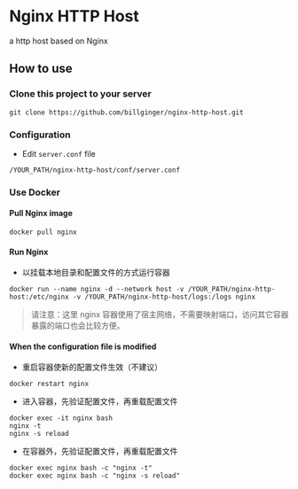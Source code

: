 # Nginx HTTP Host

a http host based on Nginx

## How to use

### Clone this project to your server

```
git clone https://github.com/billginger/nginx-http-host.git
```

### Configuration

* Edit `server.conf` file

```
/YOUR_PATH/nginx-http-host/conf/server.conf
```

### Use Docker

#### Pull Nginx image

```
docker pull nginx
```

#### Run Nginx

* 以挂载本地目录和配置文件的方式运行容器

```
docker run --name nginx -d --network host -v /YOUR_PATH/nginx-http-host:/etc/nginx -v /YOUR_PATH/nginx-http-host/logs:/logs nginx
```

> 请注意：这里 nginx 容器使用了宿主网络，不需要映射端口，访问其它容器暴露的端口也会比较方便。

#### When the configuration file is modified

* 重启容器使新的配置文件生效（不建议）

```
docker restart nginx
```

* 进入容器，先验证配置文件，再重载配置文件

```
docker exec -it nginx bash
nginx -t
nginx -s reload
```

* 在容器外，先验证配置文件，再重载配置文件

```
docker exec nginx bash -c "nginx -t"
docker exec nginx bash -c "nginx -s reload"
```
